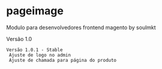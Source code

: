 # pageimage
Modulo para desenvolvedores frontend magento 
by soulmkt

Versão 1.0

    Versão 1.0.1 - Stable
     Ajuste de logo no admin
     Ajuste de chamada para página do produto
